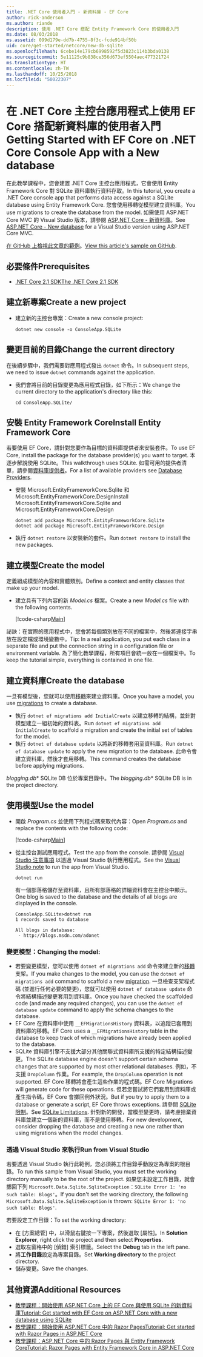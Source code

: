 ```yaml
---
title: .NET Core 使用者入門 - 新資料庫 - EF Core
author: rick-anderson
ms.author: riande
description: 使用 .NET Core 搭配 Entity Framework Core 的使用者入門
ms.date: 08/03/2018
ms.assetid: 099d179e-dd7b-4755-8f3c-fcde914bf50b
uid: core/get-started/netcore/new-db-sqlite
ms.openlocfilehash: 6cebe14e179cb6998592f5d3823c114b3bda0138
ms.sourcegitcommit: 5e11125c9b838ce356d673ef5504aec477321724
ms.translationtype: HT
ms.contentlocale: zh-TW
ms.lasthandoff: 10/25/2018
ms.locfileid: "50022307"
---
```

# <a name="getting-started-with-ef-core-on-net-core-console-app-with-a-new-database"></a><span data-ttu-id="8d97c-103">在 .NET Core 主控台應用程式上使用 EF Core 搭配新資料庫的使用者入門</span><span class="sxs-lookup"><span data-stu-id="8d97c-103">Getting Started with EF Core on .NET Core Console App with a New database</span></span>

<span data-ttu-id="8d97c-104">在此教學課程中，您會建置 .NET Core 主控台應用程式，它會使用 Entity Framework Core 對 SQLite 資料庫執行資料存取。</span><span class="sxs-lookup"><span data-stu-id="8d97c-104">In this tutorial, you create a .NET Core console app that performs data access against a SQLite database using Entity Framework Core.</span></span> <span data-ttu-id="8d97c-105">您會使用移轉從模型建立資料庫。</span><span class="sxs-lookup"><span data-stu-id="8d97c-105">You use migrations to create the database from the model.</span></span> <span data-ttu-id="8d97c-106">如需使用 ASP.NET Core MVC 的 Visual Studio 版本，請參閱 [ASP.NET Core - 新資料庫](xref:core/get-started/aspnetcore/new-db)。</span><span class="sxs-lookup"><span data-stu-id="8d97c-106">See [ASP.NET Core - New database](xref:core/get-started/aspnetcore/new-db) for a Visual Studio version using ASP.NET Core MVC.</span></span>

<span data-ttu-id="8d97c-107">[在 GitHub 上檢視此文章的範例](https://github.com/aspnet/EntityFramework.Docs/tree/master/samples/core/GetStarted/NetCore/ConsoleApp.SQLite)。</span><span class="sxs-lookup"><span data-stu-id="8d97c-107">[View this article's sample on GitHub](https://github.com/aspnet/EntityFramework.Docs/tree/master/samples/core/GetStarted/NetCore/ConsoleApp.SQLite).</span></span>

## <a name="prerequisites"></a><span data-ttu-id="8d97c-108">必要條件</span><span class="sxs-lookup"><span data-stu-id="8d97c-108">Prerequisites</span></span>

* [<span data-ttu-id="8d97c-109">.NET Core 2.1 SDK</span><span class="sxs-lookup"><span data-stu-id="8d97c-109">The .NET Core 2.1 SDK</span></span>](https://www.microsoft.com/net/core)

## <a name="create-a-new-project"></a><span data-ttu-id="8d97c-110">建立新專案</span><span class="sxs-lookup"><span data-stu-id="8d97c-110">Create a new project</span></span>

* <span data-ttu-id="8d97c-111">建立新的主控台專案：</span><span class="sxs-lookup"><span data-stu-id="8d97c-111">Create a new console project:</span></span>

  ``` Console
  dotnet new console -o ConsoleApp.SQLite
  ```
## <a name="change-the-current-directory"></a><span data-ttu-id="8d97c-112">變更目前的目錄</span><span class="sxs-lookup"><span data-stu-id="8d97c-112">Change the current directory</span></span>

<span data-ttu-id="8d97c-113">在後續步驟中，我們需要對應用程式發出 `dotnet` 命令。</span><span class="sxs-lookup"><span data-stu-id="8d97c-113">In subsequent steps, we need to issue `dotnet` commands against the application.</span></span>

* <span data-ttu-id="8d97c-114">我們會將目前的目錄變更為應用程式目錄，如下所示：</span><span class="sxs-lookup"><span data-stu-id="8d97c-114">We change the current directory to the application's directory like this:</span></span>

  ``` Console
  cd ConsoleApp.SQLite/
  ```
## <a name="install-entity-framework-core"></a><span data-ttu-id="8d97c-115">安裝 Entity Framework Core</span><span class="sxs-lookup"><span data-stu-id="8d97c-115">Install Entity Framework Core</span></span>

<span data-ttu-id="8d97c-116">若要使用 EF Core，請針對您要作為目標的資料庫提供者來安裝套件。</span><span class="sxs-lookup"><span data-stu-id="8d97c-116">To use EF Core, install the package for the database provider(s) you want to target.</span></span> <span data-ttu-id="8d97c-117">本逐步解說使用 SQLite。</span><span class="sxs-lookup"><span data-stu-id="8d97c-117">This walkthrough uses SQLite.</span></span> <span data-ttu-id="8d97c-118">如需可用的提供者清單，請參閱[資料庫提供者](../../providers/index.md)。</span><span class="sxs-lookup"><span data-stu-id="8d97c-118">For a list of available providers see [Database Providers](../../providers/index.md).</span></span>

* <span data-ttu-id="8d97c-119">安裝 Microsoft.EntityFrameworkCore.Sqlite 和 Microsoft.EntityFrameworkCore.Design</span><span class="sxs-lookup"><span data-stu-id="8d97c-119">Install Microsoft.EntityFrameworkCore.Sqlite and Microsoft.EntityFrameworkCore.Design</span></span>

  ```Console
  dotnet add package Microsoft.EntityFrameworkCore.Sqlite
  dotnet add package Microsoft.EntityFrameworkCore.Design
  ```

* <span data-ttu-id="8d97c-120">執行 `dotnet restore` 以安裝新的套件。</span><span class="sxs-lookup"><span data-stu-id="8d97c-120">Run `dotnet restore` to install the new packages.</span></span>

## <a name="create-the-model"></a><span data-ttu-id="8d97c-121">建立模型</span><span class="sxs-lookup"><span data-stu-id="8d97c-121">Create the model</span></span>

<span data-ttu-id="8d97c-122">定義組成模型的內容和實體類別。</span><span class="sxs-lookup"><span data-stu-id="8d97c-122">Define a context and entity classes that make up your model.</span></span>

* <span data-ttu-id="8d97c-123">建立具有下列內容的新 *Model.cs* 檔案。</span><span class="sxs-lookup"><span data-stu-id="8d97c-123">Create a new *Model.cs* file with the following contents.</span></span>

  [!code-csharp[Main](../../../../samples/core/GetStarted/NetCore/ConsoleApp.SQLite/Model.cs)]

<span data-ttu-id="8d97c-124">祕訣：在實際的應用程式中，您會將每個類別放在不同的檔案中，然後將連接字串放在設定檔或環境變數中。</span><span class="sxs-lookup"><span data-stu-id="8d97c-124">Tip: In a real application, you put each class in a separate file and put the connection string in a configuration file or environment variable.</span></span> <span data-ttu-id="8d97c-125">為了簡化教學課程，所有項目會統一放在一個檔案中。</span><span class="sxs-lookup"><span data-stu-id="8d97c-125">To keep the tutorial simple, everything is contained in one file.</span></span>

## <a name="create-the-database"></a><span data-ttu-id="8d97c-126">建立資料庫</span><span class="sxs-lookup"><span data-stu-id="8d97c-126">Create the database</span></span>

<span data-ttu-id="8d97c-127">一旦有模型後，您就可以使用[移轉](xref:core/managing-schemas/migrations/index)來建立資料庫。</span><span class="sxs-lookup"><span data-stu-id="8d97c-127">Once you have a model, you use [migrations](xref:core/managing-schemas/migrations/index) to create a database.</span></span>

* <span data-ttu-id="8d97c-128">執行 `dotnet ef migrations add InitialCreate` 以建立移轉的結構，並針對模型建立一組初始的資料表。</span><span class="sxs-lookup"><span data-stu-id="8d97c-128">Run `dotnet ef migrations add InitialCreate` to scaffold a migration and create the initial set of tables for the model.</span></span>
* <span data-ttu-id="8d97c-129">執行 `dotnet ef database update` 以將新的移轉套用至資料庫。</span><span class="sxs-lookup"><span data-stu-id="8d97c-129">Run `dotnet ef database update` to apply the new migration to the database.</span></span> <span data-ttu-id="8d97c-130">此命令會建立資料庫，然後才套用移轉。</span><span class="sxs-lookup"><span data-stu-id="8d97c-130">This command creates the database before applying migrations.</span></span>

<span data-ttu-id="8d97c-131">*blogging.db*\* SQLite DB 位於專案目錄中。</span><span class="sxs-lookup"><span data-stu-id="8d97c-131">The *blogging.db*\* SQLite DB is in the project directory.</span></span>

## <a name="use-the-model"></a><span data-ttu-id="8d97c-132">使用模型</span><span class="sxs-lookup"><span data-stu-id="8d97c-132">Use the model</span></span>

* <span data-ttu-id="8d97c-133">開啟 *Program.cs* 並使用下列程式碼來取代內容：</span><span class="sxs-lookup"><span data-stu-id="8d97c-133">Open *Program.cs* and replace the contents with the following code:</span></span>

  [!code-csharp[Main](../../../../samples/core/GetStarted/NetCore/ConsoleApp.SQLite/Program.cs)]

* <span data-ttu-id="8d97c-134">從主控台測試應用程式。</span><span class="sxs-lookup"><span data-stu-id="8d97c-134">Test the app from the console.</span></span> <span data-ttu-id="8d97c-135">請參閱 [Visual Studio 注意事項](#vs) 以透過 Visual Studio 執行應用程式。</span><span class="sxs-lookup"><span data-stu-id="8d97c-135">See the [Visual Studio note](#vs) to run the app from Visual Studio.</span></span>

  `dotnet run`

  <span data-ttu-id="8d97c-136">有一個部落格儲存至資料庫，且所有部落格的詳細資料會在主控台中顯示。</span><span class="sxs-lookup"><span data-stu-id="8d97c-136">One blog is saved to the database and the details of all blogs are displayed in the console.</span></span>

  ```Console
  ConsoleApp.SQLite>dotnet run
  1 records saved to database

  All blogs in database:
   - http://blogs.msdn.com/adonet
  ```

### <a name="changing-the-model"></a><span data-ttu-id="8d97c-137">變更模型：</span><span class="sxs-lookup"><span data-stu-id="8d97c-137">Changing the model:</span></span>

- <span data-ttu-id="8d97c-138">若要變更模型，您可以使用 `dotnet ef migrations add` 命令來建立新的[移轉](xref:core/managing-schemas/migrations/index)支架。</span><span class="sxs-lookup"><span data-stu-id="8d97c-138">If you make changes to the model, you can use the `dotnet ef migrations add` command to scaffold a new [migration](xref:core/managing-schemas/migrations/index).</span></span> <span data-ttu-id="8d97c-139">一旦檢查支架程式碼 (並進行任何必要的變更)，您就可以使用 `dotnet ef database update` 命令將結構描述變更套用到資料庫。</span><span class="sxs-lookup"><span data-stu-id="8d97c-139">Once you have checked the scaffolded code (and made any required changes), you can use the `dotnet ef database update` command to apply the schema changes to the database.</span></span>
- <span data-ttu-id="8d97c-140">EF Core 在資料庫中使用 `__EFMigrationsHistory` 資料表，以追蹤已套用到資料庫的移轉。</span><span class="sxs-lookup"><span data-stu-id="8d97c-140">EF Core uses a `__EFMigrationsHistory` table in the database to keep track of which migrations have already been applied to the database.</span></span>
- <span data-ttu-id="8d97c-141">SQLite 資料庫引擎不支援大部分其他關聯式資料庫所支援的特定結構描述變更。</span><span class="sxs-lookup"><span data-stu-id="8d97c-141">The SQLite database engine doesn't support certain schema changes that are supported by most other relational databases.</span></span> <span data-ttu-id="8d97c-142">例如，不支援 `DropColumn` 作業。</span><span class="sxs-lookup"><span data-stu-id="8d97c-142">For example, the `DropColumn` operation is not supported.</span></span> <span data-ttu-id="8d97c-143">EF Core 移轉將會產生這些作業的程式碼。</span><span class="sxs-lookup"><span data-stu-id="8d97c-143">EF Core Migrations will generate code for these operations.</span></span> <span data-ttu-id="8d97c-144">但若您嘗試將它們套用到資料庫或產生指令碼，EF Core 會擲回例外狀況。</span><span class="sxs-lookup"><span data-stu-id="8d97c-144">But if you try to apply them to a database or generate a script, EF Core throws exceptions.</span></span> <span data-ttu-id="8d97c-145">請參閱 [SQLite 限制](../../providers/sqlite/limitations.md)。</span><span class="sxs-lookup"><span data-stu-id="8d97c-145">See [SQLite Limitations](../../providers/sqlite/limitations.md).</span></span> <span data-ttu-id="8d97c-146">針對新的開發，當模型變更時，請考慮捨棄資料庫並建立一個新的資料庫，而不是使用移轉。</span><span class="sxs-lookup"><span data-stu-id="8d97c-146">For new development, consider dropping the database and creating a new one rather than using migrations when the model changes.</span></span>

<a name="vs"></a>
### <a name="run-from-visual-studio"></a><span data-ttu-id="8d97c-147">透過 Visual Studio 來執行</span><span class="sxs-lookup"><span data-stu-id="8d97c-147">Run from Visual Studio</span></span>

<span data-ttu-id="8d97c-148">若要透過 Visual Studio 執行此範例，您必須將工作目錄手動設定為專案的根目錄。</span><span class="sxs-lookup"><span data-stu-id="8d97c-148">To run this sample from Visual Studio, you must set the working directory manually to be the root of the project.</span></span> <span data-ttu-id="8d97c-149">如果您未設定工作目錄，就會擲回下列 `Microsoft.Data.Sqlite.SqliteException`：`SQLite Error 1: 'no such table: Blogs'`。</span><span class="sxs-lookup"><span data-stu-id="8d97c-149">If  you don't set the working directory, the following `Microsoft.Data.Sqlite.SqliteException` is thrown: `SQLite Error 1: 'no such table: Blogs'`.</span></span>

<span data-ttu-id="8d97c-150">若要設定工作目錄：</span><span class="sxs-lookup"><span data-stu-id="8d97c-150">To set the working directory:</span></span>

* <span data-ttu-id="8d97c-151">在 [方案總管] 中，以滑鼠右鍵按一下專案，然後選取 [屬性]。</span><span class="sxs-lookup"><span data-stu-id="8d97c-151">In **Solution Explorer**, right click the project and then select **Properties**.</span></span>
* <span data-ttu-id="8d97c-152">選取左窗格中的 [偵錯] 索引標籤。</span><span class="sxs-lookup"><span data-stu-id="8d97c-152">Select the **Debug** tab in the left pane.</span></span>
* <span data-ttu-id="8d97c-153">將**工作目錄**設定為專案目錄。</span><span class="sxs-lookup"><span data-stu-id="8d97c-153">Set **Working directory** to the project directory.</span></span>
* <span data-ttu-id="8d97c-154">儲存變更。</span><span class="sxs-lookup"><span data-stu-id="8d97c-154">Save the changes.</span></span>

## <a name="additional-resources"></a><span data-ttu-id="8d97c-155">其他資源</span><span class="sxs-lookup"><span data-stu-id="8d97c-155">Additional Resources</span></span>

* [<span data-ttu-id="8d97c-156">教學課程：開始使用 ASP.NET Core 上的 EF Core 與使用 SQLite 的新資料庫</span><span class="sxs-lookup"><span data-stu-id="8d97c-156">Tutorial: Get started with EF Core on ASP.NET Core with a new database using SQLite</span></span>](xref:core/get-started/aspnetcore/new-db)
* [<span data-ttu-id="8d97c-157">教學課程：開始使用 ASP.NET Core 中的 Razor Pages</span><span class="sxs-lookup"><span data-stu-id="8d97c-157">Tutorial: Get started with Razor Pages in ASP.NET Core</span></span>](https://docs.microsoft.com/aspnet/core/tutorials/razor-pages/razor-pages-start)
* [<span data-ttu-id="8d97c-158">教學課程：ASP.NET Core 中的 Razor Pages 與 Entity Framework Core</span><span class="sxs-lookup"><span data-stu-id="8d97c-158">Tutorial: Razor Pages with Entity Framework Core in ASP.NET Core</span></span>](https://docs.microsoft.com/aspnet/core/data/ef-rp/intro)
